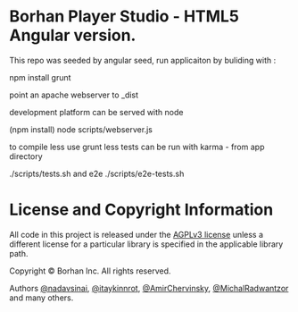 # Borhan Player Studio - HTML5 Angular version.

This repo was seeded by angular seed, run applicaiton by buliding with :

npm install
grunt

point an apache webserver to _dist

development platform can be served with node

(npm install)
node scripts/webserver.js


to compile less use grunt less
tests can be run with karma - from app directory

./scripts/tests.sh
and e2e
./scripts/e2e-tests.sh

# License and Copyright Information
All code in this project is released under the [AGPLv3 license](http://www.gnu.org/licenses/agpl-3.0.html) unless a different license for a particular library is specified in the applicable library path. 

Copyright © Borhan Inc. All rights reserved.

Authors [@nadavsinai](https://github.com/nadavsinai), [@itaykinnrot](https://github.com/itaykinnrot), [@AmirChervinsky](https://github.com/amirch1), [@MichalRadwantzor](https://github.com/MichalRadwantzor) and many others.


